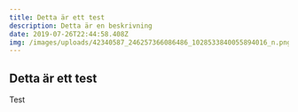 ```yaml
---
title: Detta är ett test
description: Detta är en beskrivning
date: 2019-07-26T22:44:58.408Z
img: /images/uploads/42340587_246257366086486_1028533840055894016_n.png
---
```

## Detta är ett test

Test
